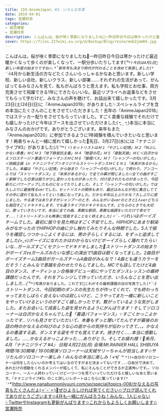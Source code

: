 ```yaml
---
title: 159.AnimeJapan、#3、いろんな写真
date: 2019-04-01
tags: 宮瀬玲奈
categories: 
- 成员博客
- 宮瀬玲奈
description: こんばんは。桜が咲く季節になりましたね🌸一昨日昨日今日は寒かったけど最近暖かくなって歩くのが楽しくなって、一駅分歩いたりしてます(*´°`*)今日は4月1日🌸新しい年度の始まりですね✩.*˚新年号も決まり時代が...
cover: https://files.227wiki.eu.org/d/Backup/Blog/reina/mob2jmmKk.jpg 
---
```


こんばんは。桜が咲く季節になりましたね🌸一昨日昨日今日は寒かったけど最近暖かくなって歩くのが楽しくなって、一駅分歩いたりしてます(*´°`*)今日は4月1日🌸新しい年度の始まりですね✩.*˚新年号も決まり時代が代わることを改めて実感しました(*´ｰ`*)4月から新生活の方などたくさんいらっしゃるかなあと思います。新しい学校、新しい会社、新しいクラス、新しい部署.......それぞれの生活があって、がんばってるみなさんを見て、私もがんばろうと思えます。私も学校とお仕事、両方充実させて飛躍できる1年にできたらいいな。最近リプライへお返事などをさせてもらって字だけど、みなさんの声を聴けて、お話出来て嬉しかったです。3月23日(土)24日(日)に『AnimeJapan2019』がありました✨スペシャルライブを含め本当にたくさんのことをさせていただきました！去年の『AnimeJapan2018』ではステッカー配りをさせてもらっていました。すごく貴重な経験でそれだけでも嬉しかったけど今年はブースを出させていただけました‪(  •̥ ˍ •̥  )‬本当に本当にみなさんのおかげです。ありがとうございます。来年もまた『AnimeJapan2020』に参加できるように1年経験を積んでいきたいなと思います！絢香ちゃんと一緒に居れて嬉しかった💓先日、3月27日(水)には『ナナニジライブ#3』がありました(ﾉ)*´꒳`*(ヾ)セットリストはＭ１「やさしい記憶」Ｍ２「叫ぶしかない青春」ＭＣＭ３「地下鉄抵抗主義」Ｍ４「絶望の花」Ｍ５「韋駄天娘」ＭＣ＜白沢かなえソロステージ＞書道パフォーマンスＭＣＭ６「循環バス」Ｍ７「シャンプーの匂いがした」＜挑戦企画 in ナナニジライブ＞オリジナルストリートダンスＭＣＥＮ１「未来があるから」でした。本編は「やさしい記憶」から始まり「シャンプーの匂いがした」で終わり、アンコールでは「ストリートダンス」と「未来があるから」で全ての幕が閉じました✩全ての曲がすごく新鮮でした😊実は振りが少し変わったものがあったり、付け足されたものがあったり、今回新たにパワーアップしたものになってたりしました。そして「シャンプーの匂いがした」では久しぶりに最後残るverでした。セットリストの関係もあり、最近はみんなが先に集合しててその中に遅れて私も入ってという風になってました。だから半年以上ぶりかな？久しぶりに感じました。やる身ではありますがシャンプーのとき、みんながいるverのときと1人verどちらも毎回すごくドキドキします。でも違うタイプのドキドキなんです。どちらのときでも大切に。歌っていきたいです。本当に全ての曲、素敵な歌詞、素敵な曲調をいただけて幸せです...！ストリートダンスも無事に怪我することなく終えました(〃´-`〃)れいはボーイズチームでした。最初に振りを見た時はすごく不安でした。HIPHOPにあまり馴染みがなかったのでHIPHOPの曲に少し触れてみたりそんな時期でした。5人で振りを確認しつつかっこよくするには、男の子らしくするには、をずっと追求してました(>_<)ボーイズになれたかはわからないけどボーイズらしく踊れてたらいいな...ガールズすごくセクシーでドキドキしました💓ストリートダンスの始まりがボーイズvsガールズみたいな感じの演出で1曲目は鋭くなってました。2曲目がボーイズチーム3曲目がガールズチーム4曲目がみんなで！4曲とも違うカラーをだそう！とみんなで意識を合わせたりもしてました。MCでも話してたけど4曲目のダンス、オーディション合格後デビュー前にやってたダンスレッスンの最終課題だったんです。それをアレンジして作っていただき、いろんなことを思い出しました...(*´°`*)写真がありました。これです🎉これがその最終課題の日の写真でした(*´ｰ`*)ストリートダンス、今回初期のダンスの先生たちが作ってくれて、でも終わっちゃってまたしばらく会えないのは寂しいけど、こうやってまた一緒に新しいことをやっていけるというのがすごく嬉しかったです。繋がっているような気がしました。またお会いして成長した姿を見せれるようにがんばります！そしてソロコーナーは白沢かなえちゃんでした🌷「書道パフォーマンス」✨すごくかっこよかったです...リハも見させていただいて、本番もずっと聞いてたんですが最後のお話の時のかなえるの叫びのような心の底からの気持ちが伝わってきて、、。かなえるの書道する姿、ダンスする姿を今でも覚えてます。焼き付く......本当に感動しました。......かなえるかっこよかった.....ありがとう。そしてお疲れ様！💓来月、4月『ナナニジライブ #4』
日程:4月22日(月)
会場:Mt.RAINIER HALL SHIBUYA
時間:18:30開場 / 19:00開演ソロコーナーは天城サリーちゃんが担当します✩サリたんのソロコーナー楽しみ！みんなの本当に楽しみ！«٩(*´ ꒳ `*)۶»自分のソロコーナーは何をしたらいいのか考えてはいるのですがまだ決まってないです...😥自分で決めて、あれだけの感動をくれるメンバーが眩しくて、私にそんなことができるか正直怖いです。。ソロコーナー、一人一人終わっていくけど一つ一つを見ていっていただけると嬉しいなあと思います。『ナナニジライブ#3』のこと詳しいレポートはこちらに載っています(*´°`*)http://www.nanabunnonijyuuni.com/sp/special/topics-008/かなえるの写真もたくさんだよ(〃´-`〃)💓ぜひよろしければ見てください✩ブログ読んでくれてありがとうございます✩4月も一緒にがんばろうね！みんな、1人じゃない✨TwitterやInstagramも更新がんばります✩これからもよろしくお願いします✩宮瀬玲奈


